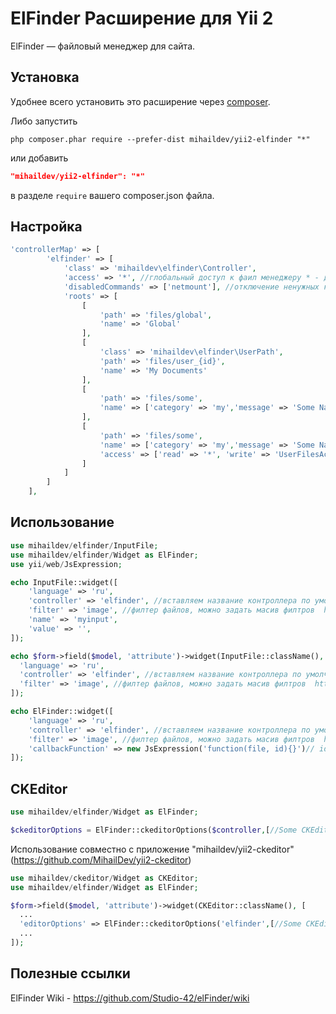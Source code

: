 ElFinder Расширение для Yii 2
===========================

ElFinder — файловый менеджер для сайта.


## Установка

Удобнее всего установить это расширение через [composer](http://getcomposer.org/download/).

Либо запустить

```
php composer.phar require --prefer-dist mihaildev/yii2-elfinder "*"
```

или добавить

```json
"mihaildev/yii2-elfinder": "*"
```

в разделе `require` вашего composer.json файла.

## Настройка

```php
'controllerMap' => [
        'elfinder' => [
            'class' => 'mihaildev\elfinder\Controller',
            'access' => '*', //глобальный доступ к фаил менеджеру * - для всех
            'disabledCommands' => ['netmount'], //отключение ненужных команд https://github.com/Studio-42/elFinder/wiki/Client-configuration-options#commands
            'roots' => [
                [
                    'path' => 'files/global',
                    'name' => 'Global'
                ],
                [
                    'class' => 'mihaildev\elfinder\UserPath',
                    'path' => 'files/user_{id}',
                    'name' => 'My Documents'
                ],
                [
                    'path' => 'files/some',
                    'name' => ['category' => 'my','message' => 'Some Name'] //перевод Yii::t($category, $message)
                ],
                [
                    'path' => 'files/some',
                    'name' => ['category' => 'my','message' => 'Some Name'] // Yii::t($category, $message)
                    'access' => ['read' => '*', 'write' => 'UserFilesAccess'] // * - для всех, иначе проверка доступа в даааном примере все могут видет а редактировать могут пользователи только с правами UserFilesAccess
                ]
            ]
        ]
    ],
```

## Использование

```php
use mihaildev/elfinder/InputFile;
use mihaildev/elfinder/Widget as ElFinder;
use yii/web/JsExpression;

echo InputFile::widget([
    'language' => 'ru',
    'controller' => 'elfinder', //вставляем название контроллера по умолчанию равен elfinder
    'filter' => 'image', //филтер файлов, можно задать масив филтров  https://github.com/Studio-42/elFinder/wiki/Client-configuration-options#wiki-onlyMimes
    'name' => 'myinput',
    'value' => '',
]);

echo $form->field($model, 'attribute')->widget(InputFile::className(), [
  'language' => 'ru',
  'controller' => 'elfinder', //вставляем название контроллера по умолчанию равен elfinder
  'filter' => 'image', //филтер файлов, можно задать масив филтров  https://github.com/Studio-42/elFinder/wiki/Client-configuration-options#wiki-onlyMimes
]);

echo ElFinder::widget([
    'language' => 'ru',
    'controller' => 'elfinder', //вставляем название контроллера по умолчанию равен elfinder
    'filter' => 'image', //филтер файлов, можно задать масив филтров  https://github.com/Studio-42/elFinder/wiki/Client-configuration-options#wiki-onlyMimes
    'callbackFunction' => new JsExpression('function(file, id){}')// id - id виджета
]);

```

## CKEditor
```php
use mihaildev/elfinder/Widget as ElFinder;

$ckeditorOptions = ElFinder::ckeditorOptions($controller,[//Some CKEditor Options]);

```

Использование совместно с приложение "mihaildev/yii2-ckeditor" (https://github.com/MihailDev/yii2-ckeditor)

```php
use mihaildev/ckeditor/Widget as CKEditor;
use mihaildev/elfinder/Widget as ElFinder;

$form->field($model, 'attribute')->widget(CKEditor::className(), [
  ...
  'editorOptions' => ElFinder::ckeditorOptions('elfinder',[//Some CKEditor Options]),
  ...
]);
```

## Полезные ссылки

ElFinder Wiki - https://github.com/Studio-42/elFinder/wiki
